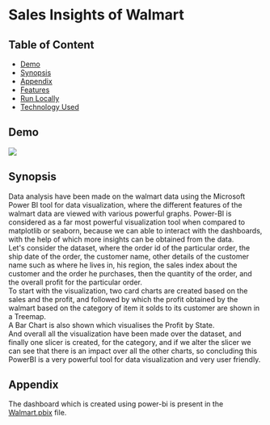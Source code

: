 # Sales Insights of Walmart
## Table of Content
* [Demo](https://github.com/prakashroy1211/Sales-Insights-of-Walmart/edit/main/README.md##Demo)
* [Synopsis](https://github.com/prakashroy1211/Sales-Insights-of-Walmart/edit/main/README.md##Synopsis)
* [Appendix](https://github.com/prakashroy1211/Sales-Insights-of-Walmart/edit/main/README.md##Appendix)
* [Features](https://github.com/prakashroy1211/Sales-Insights-of-Walmart/edit/main/README.md##Features)
* [Run Locally](https://github.com/prakashroy1211/Sales-Insights-of-Walmart/edit/main/README.md##Run_Locally)
* [Technology Used](https://github.com/prakashroy1211/Sales-Insights-of-Walmart/edit/main/README.md##Technology_Used)

## Demo
![](https://user-images.githubusercontent.com/83491099/236984944-5121702c-e1d6-4ca3-9ff7-8f0cf4503032.png)

## Synopsis
Data analysis have been made on the walmart data using the Microsoft Power BI tool for data visualization, where the different features of the walmart data are viewed with various powerful graphs. Power-BI is considered as a far most powerful visualization tool when compared to matplotlib or seaborn, because we can able to interact with the dashboards, with the help of which more insights can be obtained from the data.
<br>
Let's consider the dataset, where the order id of the particular order, the ship date of the order, the customer name, other details of the customer name such as where he lives in, his region, the sales index about the customer and the order he purchases, then the quantity of the order, and the overall profit for the particular order.
<br>
To start with the visualization, two card charts are created based on the sales and the profit, and followed by which the profit obtained by the walmart based on the category of item it solds to its customer are shown in a Treemap.
<br>
A Bar Chart is also shown which visualises the Profit by State.
<br>
And overall all the visualization have been made over the dataset, and finally one slicer is created, for the category, and if we alter the slicer we can see that there is an impact over all the other charts, so concluding this PowerBI is a very powerful tool for data visualization and very user friendly.

## Appendix
The dashboard which is created using power-bi is present in the [Walmart.pbix]() file.
